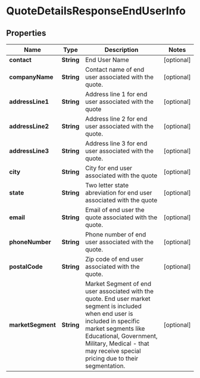

# QuoteDetailsResponseEndUserInfo


## Properties

| Name | Type | Description | Notes |
|------------ | ------------- | ------------- | -------------|
|**contact** | **String** | End User Name |  [optional] |
|**companyName** | **String** | Contact name  of end user associated with the quote. |  [optional] |
|**addressLine1** | **String** | Address line 1 for end user associated with the quote |  [optional] |
|**addressLine2** | **String** | Address line 2 for end user associated with the quote. |  [optional] |
|**addressLine3** | **String** | Address line 3 for end user associated with the quote. |  [optional] |
|**city** | **String** | City for end user associated with the quote |  [optional] |
|**state** | **String** | Two letter state abreviation for end user associated with the quote |  [optional] |
|**email** | **String** | Email of end user the quote associated with the quote. |  [optional] |
|**phoneNumber** | **String** | Phone number of end user associated with the quote. |  [optional] |
|**postalCode** | **String** | Zip code of end user associated with the quote. |  [optional] |
|**marketSegment** | **String** | Market Segment of end user associated with the quote. End user market segment is included when end user is included in specific market segments like Educational, Government, Military, Medical - that may receive special pricing due to their segmentation. |  [optional] |



